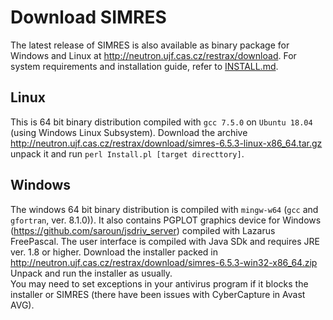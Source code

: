 # Download SIMRES

The latest release of SIMRES is also available as binary package for Windows and Linux at http://neutron.ujf.cas.cz/restrax/download.
For system requirements and installation guide, refer to [INSTALL.md](INSTALL.md).


## Linux
This is 64 bit binary distribution compiled with `gcc 7.5.0` on `Ubuntu 18.04` (using Windows Linux Subsystem). Download the archive  
http://neutron.ujf.cas.cz/restrax/download/simres-6.5.3-linux-x86_64.tar.gz  
unpack it and run `perl Install.pl [target directtory]`.

## Windows
The windows 64 bit binary distribution is compiled with `mingw-w64` (`gcc` and `gfortran`, ver. 8.1.0)). It also contains PGPLOT graphics device for Windows (https://github.com/saroun/jsdriv_server) compiled with Lazarus FreePascal. The user interface is compiled with Java SDk and requires JRE ver. 1.8 or higher. Download the installer packed in  
http://neutron.ujf.cas.cz/restrax/download/simres-6.5.3-win32-x86_64.zip  
Unpack and run the installer as usually.  
You may need to set exceptions in your antivirus program if it blocks the installer or SIMRES (there have been issues with CyberCapture in Avast AVG).  

